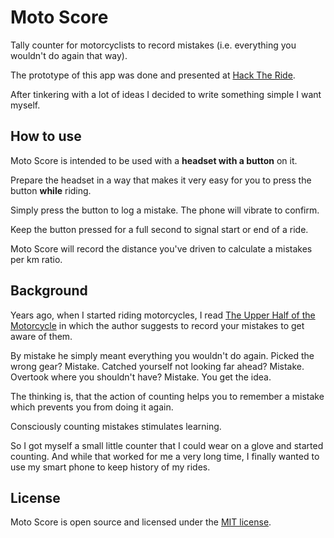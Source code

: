 Moto Score
==========

Tally counter for motorcyclists to record mistakes (i.e. everything you
wouldn't do again that way).

The prototype of this app was done and presented at [Hack The Ride][2].

After tinkering with a lot of ideas I decided to write something simple
I want myself.

How to use
----------

Moto Score is intended to be used with a __headset with a button__ on it.

Prepare the headset in a way that makes it very easy for you to press
the button __while__ riding.

Simply press the button to log a mistake. The phone will vibrate to confirm.

Keep the button pressed for a full second to signal start or end of a ride.

Moto Score will record the distance you've driven to calculate a mistakes per
km ratio.

Background
----------

Years ago, when I started riding motorcycles, I read
[The Upper Half of the Motorcycle][1] in which the author suggests
to record your mistakes to get aware of them.

By mistake he simply meant everything you wouldn't do again.
Picked the wrong gear? Mistake.
Catched yourself not looking far ahead? Mistake.
Overtook where you shouldn't have? Mistake.
You get the idea.

The thinking is, that the action of counting helps you to remember a
mistake which prevents you from doing it again.

Consciously counting mistakes stimulates learning.

So I got myself a small little counter that I could wear on a glove
and started counting. And while that worked for me a very long time,
I finally wanted to use my smart phone to keep history of my rides.

License
-------

Moto Score is open source and licensed under the [MIT license][3].

[1]:http://www.amazon.com/The-Upper-Half-Motorcycle-Machine/dp/1884313752
[2]:http://www.hacktheride.org
[3]:http://www.opensource.org/licenses/mit-license.php
